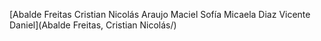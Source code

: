 [Abalde Freitas Cristian Nicolás	Araujo Maciel Sofía Micaela	Diaz Vicente Daniel](Abalde Freitas, Cristian Nicolás/)
